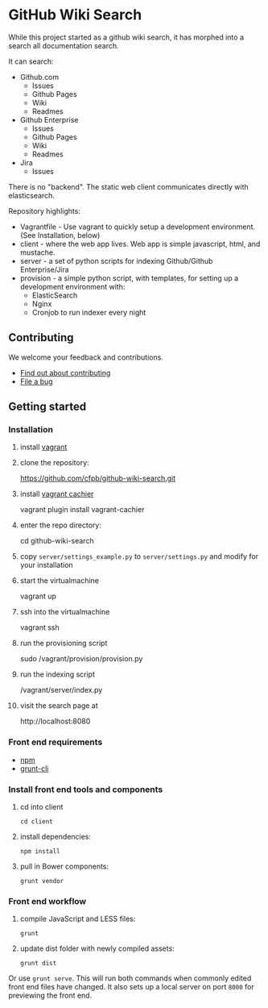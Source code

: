 # GitHub Wiki Search

While this project started as a github wiki search, it has morphed into a search all documentation search.

It can search:
  * Github.com
    * Issues
    * Github Pages
    * Wiki
    * Readmes
  * Github Enterprise
    * Issues
    * Github Pages
    * Wiki
    * Readmes
  * Jira
    * Issues

There is no "backend". The static web client communicates directly with elasticsearch.

Repository highlights:
  * Vagrantfile - Use vagrant to quickly setup a development environment. (See Installation, below)
  * client - where the web app lives. Web app is simple javascript, html, and mustache.
  * server - a set of python scripts for indexing Github/Github Enterprise/Jira
  * provision - a simple python script, with templates, for setting up a development environment with:
    * ElasticSearch
    * Nginx
    * Cronjob to run indexer every night

## Contributing

We welcome your feedback and contributions.

- [Find out about contributing](https://github.com/cfpb/github-wiki-search/blob/master/CONTRIBUTING.md)
- [File a bug](https://github.com/cfpb/github-wiki-search/issues/new?body=%23%23%20URL%0D%0D%0D%23%23%20Actual%20Behavior%0D%0D%0D%23%23%20Expected%20Behavior%0D%0D%0D%23%23%20Steps%20to%20Reproduce%0D%0D%0D%23%23%20Screenshot&labels=bug)


## Getting started


### Installation

1. install [vagrant](http://www.vagrantup.com/)

1. clone the repository:

    https://github.com/cfpb/github-wiki-search.git

1. install [vagrant cachier](https://github.com/fgrehm/vagrant-cachier)

    vagrant plugin install vagrant-cachier

1. enter the repo directory:

    cd github-wiki-search

1. copy `server/settings_example.py` to `server/settings.py` and modify for your installation

1. start the virtualmachine

    vagrant up

1. ssh into the virtualmachine

    vagrant ssh

1. run the provisioning script

    sudo /vagrant/provision/provision.py

1. run the indexing script

    /vagrant/server/index.py

1. visit the search page at

    http://localhost:8080


### Front end requirements

- [npm](https://npmjs.org/)
- [grunt-cli](http://gruntjs.com/getting-started)


### Install front end tools and components

1. cd into client

    `cd client`

1. install dependencies:

    `npm install`

1. pull in Bower components:

    `grunt vendor`


### Front end workflow

1. compile JavaScript and LESS files:

    `grunt`

1. update dist folder with newly compiled assets:

    `grunt dist`

Or use `grunt serve`. This will run both commands when commonly edited front end files have changed. It also sets up a local server on port `8000` for previewing the front end.